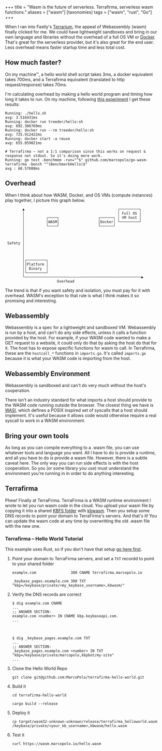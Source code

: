 +++
title = "Wasm is the future of serverless. Terrafirma, serverless wasm functions."
aliases = ["wasm"]
[taxonomies]
tags = ["wasm", "rust", "Go"]
+++

When I ran into Fastly's [Terrarium](https://wasm.fastlylabs.com/), the appeal of Webassembly (wasm) finally clicked for me. We could have lightweight sandboxes and bring in our own language and libraries without the overhead of a full OS VM or [Docker](https://blog.iron.io/the-overhead-of-docker-run/). That's great for the serverless provider, but it's also great for the end user. Less overhead means faster startup time and less total cost.

## How much faster?

On my machine™, a hello world shell script takes 3ms, a docker equivalent takes 700ms, and a Terrafirma equivalent (translated to http request/response) takes 70ms.

I'm calculating overhead by making a hello world program and timing how long it takes to run. On my machine, following [this experiment](https://blog.iron.io/the-overhead-of-docker-run/) I get these results:

```
Running: ./hello.sh
avg: 3.516431ms
Running: docker run treeder/hello:sh
avg: 692.306769ms
Running: docker run --rm treeder/hello:sh
avg: 725.912422ms
Running: docker start -a reuse
avg: 655.059021ms

# Terrafirma – not a 1:1 comparison since this works on request & response not stdout. So it's doing more work.
Running: go test -benchmem -run="^$" github.com/marcopolo/go-wasm-terrafirma -bench "^(BenchmarkHello)$"
avg : 68.57608ms
```

## Overhead

When I think about how WASM, Docker, and OS VMs (compute instances) play together, I picture this graph below.

```
        ▲                                           ┌─────────┐
        │                                           │ Full OS │
        │          ┌────┐                  ┌──────┐ │ VM host │
        │          │WASM│                  │Docker│ └─────────┘
        │          └────┘                  └──────┘
        │
        │
        │
 Safety │
        │
        │
        │
        │┌─────────┐
        ││Platform │
        ││ Binary  │
        │└─────────┘
        └────────────────────~~~~~~────────────────~───────────▶
                        Overhead
```

The trend is that if you want safety and isolation, you must pay for it with overhead. WASM's exception to that rule is what I think makes it so promising and interesting.

## Webassembly

Webassembly is a spec for a lightweight and sandboxed VM. Webassembly is run by a host, and can't do any side effects, unless it calls a function provided by the host. For example, if your WASM code wanted to make a GET request to a website, it could only do that by asking the host do that for it. The host has to expose specific functions for wasm to call. In Terrafirma, these are the `hostcall_*` functions in `imports.go`. It's called `imports.go` because it is what your WASM code is importing from the host.

## Webassembly Environment

Webassembly is sandboxed and can't do very much without the host's cooperation.

There isn't an industry standard for what imports a host should provide to the WASM code running outside the browser. The closest thing we have is [WASI](https://wasi.dev/), which defines a POSIX inspired set of syscalls that a host should implement. It's useful because it allows code would otherwise require a real syscall to work in a WASM environment.

## Bring your own tools

As long as you can compile everything to a .wasm file, you can use whatever tools and language you want. All I have to do is provide a runtime, and all you have to do is provide a wasm file. However, there is a subtle caveat here. The only way you can run side effects is with the host cooperation. So you (or some library you use) must understand the environment you're running in in order to do anything interesting.

## Terrafirma

Phew! Finally at TerraFirma. TerraFirma is a WASM runtime environment I wrote to let you run wasm code in the cloud. You upload your wasm file by copying it into a shared [KBFS folder](https://keybase.io/docs/kbfs) with [kbwasm](https://keybase.io/kbwasm). Then you setup some DNS records to point your domain to TerraFirma's servers. And that's it! You can update the wasm code at any time by overwritting the old .wasm file with the new one.

### Terrafirma – Hello World Tutorial

This example uses Rust, so if you don't have that setup [go here first](https://rustup.rs/).

1. Point your domain to TerraFirma servers, and set a `TXT` recordd to point to your shared folder

   ```
   example.com                300 CNAME terrafirma.marcopolo.io

   _keybase_pages.example.com 300 TXT   "kbp=/keybase/private/<my_keybase_username>,kbwasm/"
   ```

2. Verify the DNS records are correct

   ```
   $ dig example.com CNAME
   ...
   ;; ANSWER SECTION:
   example.com <number> IN CNAME kbp.keybaseapi.com.
   ...
   ```

   <br/>

   ```
   $ dig _keybase_pages.example.com TXT
   ...
   ;; ANSWER SECTION:
   _keybase_pages.example.com <number> IN TXT "kbp=/keybase/private/marcopolo,kbpbot/my-site"
   ...
   ```

3. Clone the Hello World Repo

   `git clone git@github.com:MarcoPolo/terrafirma-hello-world.git`

4. Build it

   `cd terrafirma-hello-world`

   `cargo build --release`

5. Deploy it

   ```
   cp target/wasm32-unknown-unknown/release/terrafirma_helloworld.wasm /keybase/private/<your_kb_username>,kbwasm/hello.wasm
   ```

6. Test it

   `curl https://wasm.marcopolo.io/hello.wasm`
